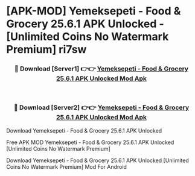 # [APK-MOD] Yemeksepeti - Food & Grocery 25.6.1 APK Unlocked - [Unlimited Coins No Watermark Premium] ri7sw



<div align="center">
<h3>🔴 Download [Server1] 👉👉 <a href="https://momento.my/?title=Yemeksepeti_-_Food_&_Grocery_25.6.1_APK_Unlocked">Yemeksepeti - Food & Grocery 25.6.1 APK Unlocked Mod Apk</a></h3><br>

<h3>🔴 Download [Server2] 👉👉 <a href="https://momento.my/?title=Yemeksepeti_-_Food_&_Grocery_25.6.1_APK_Unlocked">Yemeksepeti - Food & Grocery 25.6.1 APK Unlocked Mod Apk</a></h3>
</div>



Download Yemeksepeti - Food & Grocery 25.6.1 APK Unlocked 

Free APK MOD Yemeksepeti - Food & Grocery 25.6.1 APK Unlocked [Unlimited Coins No Watermark Premium]

Download Yemeksepeti - Food & Grocery 25.6.1 APK Unlocked [Unlimited Coins No Watermark Premium] Mod For Android
